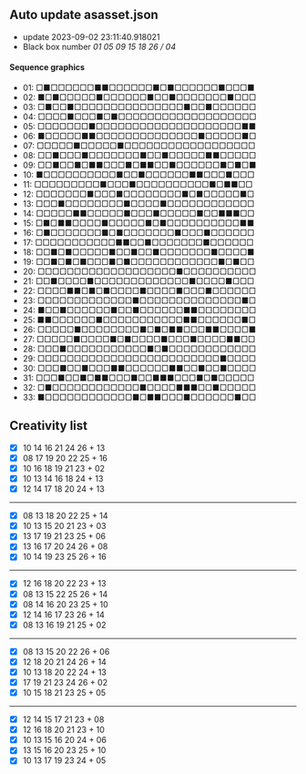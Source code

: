 ## Auto update asasset.json

* update 2023-09-02 23:11:40.918021
* Black box number _01 05 09 15 18 26 / 04_
#### Sequence graphics

* 01: □■□□□□□□■■□□□□□□■□■□□□□□□■□□□■
* 02: ■□■□□□□□■□□□□□□■□□■□□□□□□□■□□□
* 03: □■□□■□□□□□□□□□□□□□□□■□□■□□□□□□
* 04: □□□□■□□□■□■□□□□□□□□□□□□□□□□□□□
* 05: □□□□□□□■□□□□□□□□□□□□□□□□□□□□■■
* 06: ■□□□□□■■□□□□□□□□□□□□□□■□□□□□■□
* 07: □□□□□■□□□□□■□□□□□□□□□□□□□□□□□□
* 08: □□■□□□■□□□□□□□■□□■□□□□□■■□□□□□
* 09: □□■□□■□■■□□□■□■■□□■□□□□□□■□■□■
* 10: ■□□□□□□□□□□■□□■□□□□□□■■□□□■□□□
* 11: □□□□□□□□□■□□□■□□□□□□□□□□■□■■□□
* 12: □□□□□□□■□□□■□□□□□□□□■□■□□□□□■□
* 13: □□□■□□□□□□□□■□□□□■□□□□□□□□□□□□
* 14: □□□□□■■□□□□□■□□□■□□□□□■□□■■■□□
* 15: □■□■■□□□□■□□□□□■□■□□□□□□□□□□■■
* 16: □■□□□□□□□■□■□□□□□□□■□□□■□□□□□□
* 17: □□□□□□□□□□□■■□□■□□□□□□□■□□□□□□
* 18: □□■□■□□□□□■□□■□□■□□□□□□□■□□□□■
* 19: □□■□■□■□□□■□■□□□□□□□□□□□□■□■□□
* 20: □□□□□□□□□□□□□□□□□□□■□□□□□□□□□□
* 21: □□■□□□□■□□□□□□□□□□□□□■□□□□■□□□
* 22: □□□□■■□■□■□□□□■□□□□■□□□■□□□□□□
* 23: □□□□□□□□□□□□□■□□□□□□□□□□□□□□■□
* 24: ■□□■□□□□□□■□□■□□□□□□■■□□□□□□□□
* 25: ■■□□□□□□■□□□□□□□□□□□■■□□□□□□■□
* 26: □□□□□■□□□□□□□□■□■□■■□□□■■□□□□■
* 27: □□□□□■□□□□■□■□□□□■□□□■□□□□■■□□
* 28: □□□■□□□□□□□□□□□■□■□□□□□□□□□□□□
* 29: □□□□□□□□□□□□□□□□□□□□□□□□□■□□□□
* 30: □□□■□□■□□□■■□□□□□□■■□□■□□■□□□□
* 31: □□□■□□■□■■□□□■□□■■■□□□■□■□□□□□
* 32: □■□□□□□□□□□□□□■□□□□■■■□□■□□□□□
* 33: ■□□□□□□□□□□□□■□■■□□□■□□□□□□■□□
## Creativity list

- [x] 10 14 16 21 24 26 + 13
- [x] 08 17 19 20 22 25 + 16
- [x] 10 16 18 19 21 23 + 02
- [x] 10 13 14 16 18 24 + 13
- [x] 12 14 17 18 20 24 + 13
***
- [x] 08 13 18 20 22 25 + 14
- [x] 10 13 15 20 21 23 + 03
- [x] 13 17 19 21 23 25 + 06
- [x] 13 16 17 20 24 26 + 08
- [x] 10 14 19 23 25 26 + 16
***
- [x] 12 16 18 20 22 23 + 13
- [x] 08 13 15 22 25 26 + 14
- [x] 08 14 16 20 23 25 + 10
- [x] 12 14 16 17 23 26 + 14
- [x] 08 13 16 19 21 25 + 02
***
- [x] 08 13 15 20 22 26 + 06
- [x] 12 18 20 21 24 26 + 14
- [x] 10 13 18 20 22 24 + 13
- [x] 17 19 21 23 24 26 + 02
- [x] 10 15 18 21 23 25 + 05
***
- [x] 12 14 15 17 21 23 + 08
- [x] 12 16 18 20 21 23 + 10
- [x] 10 13 15 16 20 24 + 06
- [x] 13 15 16 20 23 25 + 10
- [x] 10 13 17 19 23 24 + 05
